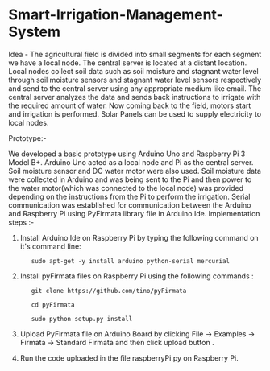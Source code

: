 # Smart-Irrigation-Management-System

Idea - The agricultural field is divided into small segments for each segment we have a local node. The central server is located at a distant location. Local nodes collect soil data such as soil moisture and stagnant water level through soil moisture sensors and stagnant water level sensors respectively and send to the central server using any appropriate medium like email. The central server analyzes the data and sends back instructions to irrigate with the required amount of water. Now coming back to the field, motors start and irrigation is performed. Solar Panels can be used to supply electricity to local nodes.

Prototype:-

We developed a basic prototype using Arduino Uno and Raspberry Pi 3 Model B+. Arduino Uno acted as a local node and Pi as the central server. Soil moisture sensor and DC water motor were also used. Soil moisture data were collected in Arduino and was being sent to the Pi and then power to the water motor(which was connected to the local node) was provided depending on the instructions from the Pi to perform the irrigation. Serial communication was established for communication between the Arduino and Raspberry Pi using PyFirmata library file in Arduino Ide.
Implementation steps :-

1) Install Arduino Ide on Raspberry Pi by typing the following command on it's command line:

          sudo apt-get -y install arduino python-serial mercurial

2) Install pyFirmata files on Raspberry Pi using the following commands :

          git clone https://github.com/tino/pyFirmata

          cd pyFirmata

          sudo python setup.py install

3) Upload PyFirmata file on Arduino Board  by clicking File -> Examples ->  Firmata -> Standard Firmata and then click upload button .

4) Run the code uploaded in the file raspberryPi.py on Raspberry Pi.









